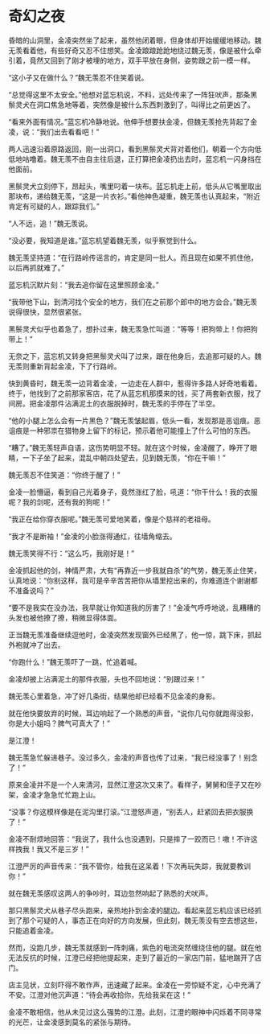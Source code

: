 # 奇幻之夜

昏暗的山洞里，金凌突然坐了起来，虽然他闭着眼，但身体却开始缓缓地移动。魏无羡看着他，有些好奇又忍不住想笑。金凌踉踉跄跄地绕过魏无羡，像是被什么牵引着，竟然又回到了刚才被埋的地方，双手平放在身侧，姿势跟之前一模一样。

“这小子又在做什么？”魏无羡忍不住笑着说。

“总觉得这里不太安全。”他想对蓝忘机说，不料，远处传来了一阵狂吠声，那条黑鬃灵犬在洞口焦急地等着，突然像是被什么东西刺激到了，叫得比之前更凶了。

“看来外面有情况。”蓝忘机冷静地说。他伸手想要扶金凌，但魏无羡抢先背起了金凌，说：“我们出去看看吧！”

两人迅速沿着原路返回，刚一出洞口，看到黑鬃灵犬背对着他们，朝着一个方向低低地咕噜着。魏无羡不由自主往后退，正打算把金凌扔出去时，蓝忘机一闪身挡在他面前。

黑鬃灵犬立刻停下，昂起头，嘴里叼着一块布。蓝忘机走上前，低头从它嘴里取出那块布，递给魏无羡，“这是一片衣衫。”看他神色凝重，魏无羡也认真起来，“附近肯定有可疑的人，跟踪我们。”

“人不远，追！”魏无羡说。

“没必要，我知道是谁。”蓝忘机望着魏无羡，似乎察觉到什么。

魏无羡坚持道：“在行路岭传谣言的，肯定是同一批人。而且现在如果不抓住他，以后再抓就难了。”

蓝忘机沉默片刻：“我去追你留在这里照顾金凌。”

“我带他下山，到清河找个安全的地方，我们在之前那个郎中的地方会合。”魏无羡说得很快，显然很紧张。

黑鬃灵犬似乎也着急了，想扑过来，魏无羡急忙叫道：“等等！把狗带上！你把狗带上！”

无奈之下，蓝忘机又转身把黑鬃灵犬叫了过来，跟在他身后，去追那可疑的人。魏无羡则重新背起金凌，下了行路岭。

快到黄昏时，魏无羡一边背着金凌，一边走在人群中，惹得许多路人好奇地看着。终于，他找到了之前那家客店，花了从蓝忘机那摸来的钱，买了两套新衣服，找了间房。把金凌那件沾满泥土的衣服脱掉时，魏无羡的手停在了半空。

“他的小腿上怎么会有一片黑色？”魏无羡皱起眉，低头一看，发现那是恶诅痕。恶诅痕是一种邪祟在猎物身上留下的标记，预示着他可能撞上了什么可怕的东西。

“糟了。”魏无羡轻声自语，这伤势明显不轻。就在这个时候，金凌醒了，睁开了眼睛，一下子坐了起来，混乱中朝四处望去，见到魏无羡，“你在干嘛！”

魏无羡忍不住笑道：“你终于醒了！”

金凌一脸懵逼，看到自己光着身子，竟然涨红了脸，吼道：“你干什么！我的衣服呢？我的剑呢，还有我的狗呢！”

“我正在给你穿衣服呢。”魏无羡可爱地笑着，像是个慈祥的老祖母。

“我才不是断袖！”金凌的小脸涨得通红，往墙角缩去。

魏无羡笑得不行：“这么巧，我刚好是！”

金凌抓起他的剑，神情严肃，大有“再靠近一步我就自杀”的气势，魏无羡止住笑，认真地说：“你别这样，我可是辛辛苦苦把你从墙里挖出来的，你难道连个谢谢都不准备说吗？”

“要不是我实在没办法，我早就让你知道我的厉害了！”金凌气呼呼地说，乱糟糟的头发也被他撩了撩，稍微显得体面。

正当魏无羡准备继续逗他时，金凌突然发现窗外已经黑了，他一惊，跳下床，抓起外袍就冲了出去。

“你跑什么！”魏无羡吓了一跳，忙追着喊。

金凌却披上沾满泥土的那件衣服，头也不回地说：“别跟过来！”

魏无羡心里着急，冲了好几条街，结果他却已经看不见金凌的身影。

就在他快要放弃的时候，耳边响起了一个熟悉的声音，“说你几句你就跑得没影，你是大小姐吗？脾气可真大了！”

是江澄！

魏无羡急忙躲进巷子。没过多久，金凌的声音也传了过来，“我已经没事了！别念了！”

原来金凌并不是一个人来清河，显然江澄这次又来了。看样子，舅舅和侄子又在吵架，金凌才急急忙忙跑上山。

“没事？你这模样像是在泥沟里打滚。”江澄怒声道，“别丢人，赶紧回去把衣服换了！”

金凌不耐烦地回答：“我说了，我什么也没遇到，只是摔了一跤而已！嗷！不许这样拽我！我又不是三岁！”

江澄严厉的声音传来：“我不管你，给我在这呆着！下次再玩失踪，我就要教训你！”

就在魏无羡感叹这两人的争吵时，耳边忽然响起了熟悉的犬吠声。

那只黑鬃灵犬从巷子尽头跑来，亲热地扑到金凌的腿边。看起来蓝忘机应该已经抓到了那个可疑的人，事态正在向好的方向发展，但此刻，魏无羡没有空去想这些，只能追着金凌。

然而，没跑几步，魏无羡就感到一阵刺痛，紫色的电流突然缠绕住他的腿。就在他无法反抗的时候，江澄已经把他提起来，走到了最近的一家店门前，猛地踹开了店门。

店主见状，立刻吓得不敢作声，迅速藏了起来。金凌在一旁惊疑不定，心中充满了不安。江澄对他沉声道：“待会再收拾你，先给我呆在这！”

金凌不敢相信，他从未见过这么强势的江澄。此刻，江澄的眼神中闪烁着不同寻常的光芒，让金凌感到莫名的紧张与期待。